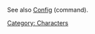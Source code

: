 See also [Config](Config.md "wikilink") (command).

[Category: Characters](Category:_Characters "wikilink")
